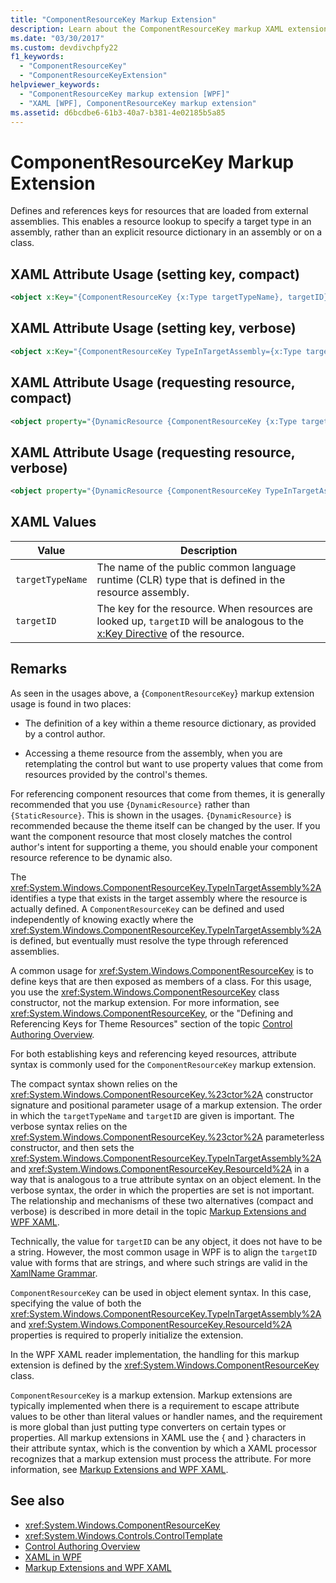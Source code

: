 ```yaml
---
title: "ComponentResourceKey Markup Extension"
description: Learn about the ComponentResourceKey markup XAML extension of Windows Presentation Foundation (WPF).
ms.date: "03/30/2017"
ms.custom: devdivchpfy22
f1_keywords: 
  - "ComponentResourceKey"
  - "ComponentResourceKeyExtension"
helpviewer_keywords: 
  - "ComponentResourceKey markup extension [WPF]"
  - "XAML [WPF], ComponentResourceKey markup extension"
ms.assetid: d6bcdbe6-61b3-40a7-b381-4e02185b5a85
---
```

# ComponentResourceKey Markup Extension
Defines and references keys for resources that are loaded from external assemblies. This enables a resource lookup to specify a target type in an assembly, rather than an explicit resource dictionary in an assembly or on a class.  
  
## XAML Attribute Usage (setting key, compact)  
  
```xml  
<object x:Key="{ComponentResourceKey {x:Type targetTypeName}, targetID}" ... />  
```  
  
## XAML Attribute Usage (setting key, verbose)  
  
```xml  
<object x:Key="{ComponentResourceKey TypeInTargetAssembly={x:Type targetTypeName}, ResourceID=targetID}" ... />  
```  
  
## XAML Attribute Usage (requesting resource, compact)  
  
```xml  
<object property="{DynamicResource {ComponentResourceKey {x:Type targetTypeName}, targetID}}" ... />  
```  
  
## XAML Attribute Usage (requesting resource, verbose)  
  
```xml  
<object property="{DynamicResource {ComponentResourceKey TypeInTargetAssembly={x:Type targetTypeName}, ResourceID=targetID}}" ... />  
```  
  
## XAML Values  
  
| Value | Description |  
|-------|-------------|  
|`targetTypeName`|The name of the public common language runtime (CLR) type that is defined in the resource assembly.|  
|`targetID`|The key for the resource. When resources are looked up, `targetID` will be analogous to the [x:Key Directive](/dotnet/desktop/xaml-services/xkey-directive) of the resource.|  
  
## Remarks  
 As seen in the usages above, a {`ComponentResourceKey`} markup extension usage is found in two places:  
  
- The definition of a key within a theme resource dictionary, as provided by a control author.  
  
- Accessing a theme resource from the assembly, when you are retemplating the control but want to use property values that come from resources provided by the control's themes.  
  
 For referencing component resources that come from themes, it is generally recommended that you use `{DynamicResource}` rather than `{StaticResource}`. This is shown in the usages. `{DynamicResource}` is recommended because the theme itself can be changed by the user. If you want the component resource that most closely matches the control author's intent for supporting a theme, you should enable your component resource reference to be dynamic also.  
  
 The <xref:System.Windows.ComponentResourceKey.TypeInTargetAssembly%2A> identifies a type that exists in the target assembly where the resource is actually defined. A `ComponentResourceKey` can be defined and used independently of knowing exactly where the <xref:System.Windows.ComponentResourceKey.TypeInTargetAssembly%2A> is defined, but eventually must resolve the type through referenced assemblies.  
  
 A common usage for <xref:System.Windows.ComponentResourceKey> is to define keys that are then exposed as members of a class. For this usage, you use the <xref:System.Windows.ComponentResourceKey> class constructor, not the markup extension. For more information, see <xref:System.Windows.ComponentResourceKey>, or the "Defining and Referencing Keys for Theme Resources" section of the topic [Control Authoring Overview](../controls/control-authoring-overview.md).  
  
 For both establishing keys and referencing keyed resources, attribute syntax is commonly used for the `ComponentResourceKey` markup extension.  
  
 The compact syntax shown relies on the <xref:System.Windows.ComponentResourceKey.%23ctor%2A> constructor signature and positional parameter usage of a markup extension. The order in which the `targetTypeName` and `targetID` are given is important. The verbose syntax relies on the <xref:System.Windows.ComponentResourceKey.%23ctor%2A> parameterless constructor, and then sets the <xref:System.Windows.ComponentResourceKey.TypeInTargetAssembly%2A> and <xref:System.Windows.ComponentResourceKey.ResourceId%2A> in a way that is analogous to a true attribute syntax on an object element. In the verbose syntax, the order in which the properties are set is not important. The relationship and mechanisms of these two alternatives (compact and verbose) is described in more detail in the topic [Markup Extensions and WPF XAML](markup-extensions-and-wpf-xaml.md).  
  
 Technically, the value for `targetID` can be any object, it does not have to be a string. However, the most common usage in WPF is to align the `targetID` value with forms that are strings, and where such strings are valid in the [XamlName Grammar](/dotnet/desktop/xaml-services/xamlname-grammar).  
  
 `ComponentResourceKey` can be used in object element syntax. In this case, specifying the value of both the <xref:System.Windows.ComponentResourceKey.TypeInTargetAssembly%2A> and <xref:System.Windows.ComponentResourceKey.ResourceId%2A> properties is required to properly initialize the extension.  
  
 In the WPF XAML reader implementation, the handling for this markup extension is defined by the <xref:System.Windows.ComponentResourceKey> class.  
  
 `ComponentResourceKey` is a markup extension. Markup extensions are typically implemented when there is a requirement to escape attribute values to be other than literal values or handler names, and the requirement is more global than just putting type converters on certain types or properties. All markup extensions in XAML use the { and } characters in their attribute syntax, which is the convention by which a XAML processor recognizes that a markup extension must process the attribute. For more information, see [Markup Extensions and WPF XAML](markup-extensions-and-wpf-xaml.md).  
  
## See also

- <xref:System.Windows.ComponentResourceKey>
- <xref:System.Windows.Controls.ControlTemplate>
- [Control Authoring Overview](../controls/control-authoring-overview.md)
- [XAML in WPF](xaml-in-wpf.md)
- [Markup Extensions and WPF XAML](markup-extensions-and-wpf-xaml.md)
